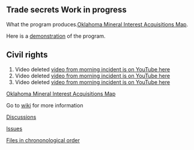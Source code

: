 ## Trade secrets Work in progress 

What the program produces.[Oklahoma Mineral Interest Acquisitions Map](https://mconsulting.github.io/legal/OKMap.html).

Here is a [demonstration](https://youtu.be/K8IqI8j10xA) of the program.

  

## Civil rights 
1) Video deleted [video from morning incident is on YouTube here](https://youtu.be/hOU10phWPS4) 
2) Video deleted [video from morning incident is on YouTube here](https://youtu.be/ZTqNLfJfSsc) 
3) Video deleted [video from morning incident is on YouTube here](https://youtu.be/hffssBuJdFs) 



[Oklahoma Mineral Interest Acquisitions Map](https://mconsulting.github.io/legal/OKMap.html) 

Go to [wiki](https://github.com/mconsulting/legal/wiki) for more information

[Discussions](https://github.com/mconsulting/legal/discussions)

[Issues](https://github.com/mconsulting/legal/issues)

[Files in chrononological order](files)












